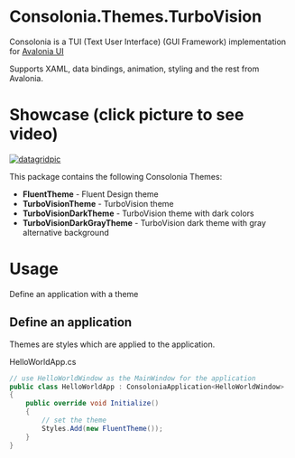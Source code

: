 # Consolonia.Themes.TurboVision
Consolonia is a TUI (Text User Interface) (GUI Framework) implementation for [Avalonia UI](https://github.com/AvaloniaUI)

Supports XAML, data bindings, animation, styling and the rest from Avalonia.

# Showcase (click picture to see video)
[![datagridpic](https://user-images.githubusercontent.com/10516222/141980173-4eb4057a-6996-45bf-83f6-931316c98d88.png)](https://youtu.be/ttgZmbruk3Y)

This package contains the following Consolonia Themes:
* **FluentTheme** - Fluent Design theme
* **TurboVisionTheme** - TurboVision theme
* **TurboVisionDarkTheme** - TurboVision theme with dark colors
* **TurboVisionDarkGrayTheme** - TurboVision dark theme with gray alternative background

# Usage
Define an application with a theme 

## Define an application 
Themes are styles which are applied to the application.

HelloWorldApp.cs
```csharp
// use HelloWorldWindow as the MainWindow for the application
public class HelloWorldApp : ConsoloniaApplication<HelloWorldWindow>
{
    public override void Initialize()
    {
        // set the theme
        Styles.Add(new FluentTheme());
    }
}
```


